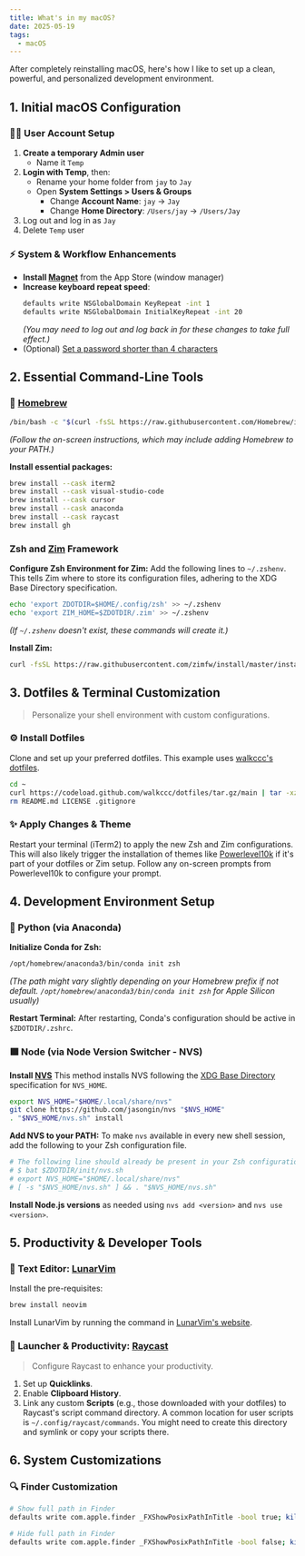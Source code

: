 ```yaml
---
title: What's in my macOS?
date: 2025-05-19
tags:
  - macOS
---
```


After completely reinstalling macOS, here's how I like to set up a clean,
powerful, and personalized development environment.

## 1. Initial macOS Configuration

### 🧑‍💻 User Account Setup

1. **Create a temporary Admin user**
   - Name it `Temp`
1. **Login with Temp**, then:
   - Rename your home folder from `jay` to `Jay`
   - Open **System Settings > Users & Groups**
     - Change **Account Name**: `jay` → `Jay`
     - Change **Home Directory**: `/Users/jay` → `/Users/Jay`
1. Log out and log in as `Jay`
1. Delete `Temp` user

### ⚡️ System & Workflow Enhancements

- **Install [Magnet](https://apps.apple.com/us/app/magnet/id441258766?mt=12)**
  from the App Store (window manager)
- **Increase keyboard repeat speed**:
  ```bash
  defaults write NSGlobalDomain KeyRepeat -int 1
  defaults write NSGlobalDomain InitialKeyRepeat -int 20
  ```
  _(You may need to log out and log back in for these changes to take full
  effect.)_
- (Optional)
  [Set a password shorter than 4 characters](https://www.reddit.com/r/MacOS/comments/8z2wo8/can_i_set_a_password_less_than_4_characters/)

## 2. Essential Command-Line Tools

### 🍺 [Homebrew](https://brew.sh)

```bash
/bin/bash -c "$(curl -fsSL https://raw.githubusercontent.com/Homebrew/install/HEAD/install.sh)"
```

_(Follow the on-screen instructions, which may include adding Homebrew to your
PATH.)_

**Install essential packages:**

```bash
brew install --cask iterm2
brew install --cask visual-studio-code
brew install --cask cursor
brew install --cask anaconda
brew install --cask raycast
brew install gh
```

### Zsh and [Zim](https://zimfw.sh) Framework

**Configure Zsh Environment for Zim:** Add the following lines to `~/.zshenv`.
This tells Zim where to store its configuration files, adhering to the XDG Base
Directory specification.

```bash
echo 'export ZDOTDIR=$HOME/.config/zsh' >> ~/.zshenv
echo 'export ZIM_HOME=$ZDOTDIR/.zim' >> ~/.zshenv
```

_(If `~/.zshenv` doesn't exist, these commands will create it.)_

**Install Zim:**

```bash
curl -fsSL https://raw.githubusercontent.com/zimfw/install/master/install.zsh | zsh
```

## 3. Dotfiles & Terminal Customization

> Personalize your shell environment with custom configurations.

### ⚙️ Install Dotfiles

Clone and set up your preferred dotfiles. This example uses
[walkccc's dotfiles](https://github.com/walkccc/dotfiles).

```bash
cd ~
curl https://codeload.github.com/walkccc/dotfiles/tar.gz/main | tar -xz --strip=1 dotfiles-main
rm README.md LICENSE .gitignore
```

### ✨ Apply Changes & Theme

Restart your terminal (iTerm2) to apply the new Zsh and Zim configurations. This
will also likely trigger the installation of themes like
[Powerlevel10k](https://github.com/romkatv/powerlevel10k) if it's part of your
dotfiles or Zim setup. Follow any on-screen prompts from Powerlevel10k to
configure your prompt.

## 4. Development Environment Setup

### 🐍 Python (via Anaconda)

**Initialize Conda for Zsh:**

```bash
/opt/homebrew/anaconda3/bin/conda init zsh
```

_(The path might vary slightly depending on your Homebrew prefix if not default.
`/opt/homebrew/anaconda3/bin/conda init zsh` for Apple Silicon usually)_

**Restart Terminal:** After restarting, Conda's configuration should be active
in `$ZDOTDIR/.zshrc`.

### 🟩 Node (via Node Version Switcher - NVS)

**Install [NVS](https://github.com/jasongin/nvs)** This method installs NVS
following the
[XDG Base Directory](https://wiki.archlinux.org/title/XDG_Base_Directory)
specification for `NVS_HOME`.

```bash
export NVS_HOME="$HOME/.local/share/nvs"
git clone https://github.com/jasongin/nvs "$NVS_HOME"
. "$NVS_HOME/nvs.sh" install
```

**Add NVS to your PATH:** To make `nvs` available in every new shell session,
add the following to your Zsh configuration file.

```bash
# The following line should already be present in your Zsh configuration file:
# $ bat $ZDOTDIR/init/nvs.sh
# export NVS_HOME="$HOME/.local/share/nvs"
# [ -s "$NVS_HOME/nvs.sh" ] && . "$NVS_HOME/nvs.sh"
```

**Install Node.js versions** as needed using `nvs add <version>` and
`nvs use <version>`.

## 5. Productivity & Developer Tools

### 📝 Text Editor: [LunarVim](https://www.lunarvim.org/)

Install the pre-requisites:

```bash
brew install neovim
```

Install LunarVim by running the command in
[LunarVim's website](https://www.lunarvim.org/docs/installation#release).

### 🚀 Launcher & Productivity: [Raycast](https://www.raycast.com/)

> Configure Raycast to enhance your productivity.

1. Set up **Quicklinks**.
1. Enable **Clipboard History**.
1. Link any custom **Scripts** (e.g., those downloaded with your dotfiles) to
   Raycast's script command directory. A common location for user scripts is
   `~/.config/raycast/commands`. You might need to create this directory and
   symlink or copy your scripts there.

## 6. System Customizations

### 🔍 Finder Customization

```bash
# Show full path in Finder
defaults write com.apple.finder _FXShowPosixPathInTitle -bool true; killall Finder

# Hide full path in Finder
defaults write com.apple.finder _FXShowPosixPathInTitle -bool false; killall Finder
```
